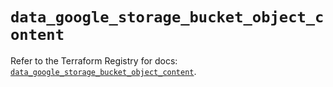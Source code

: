 # `data_google_storage_bucket_object_content`

Refer to the Terraform Registry for docs: [`data_google_storage_bucket_object_content`](https://registry.terraform.io/providers/hashicorp/google/5.34.0/docs/data-sources/storage_bucket_object_content).

